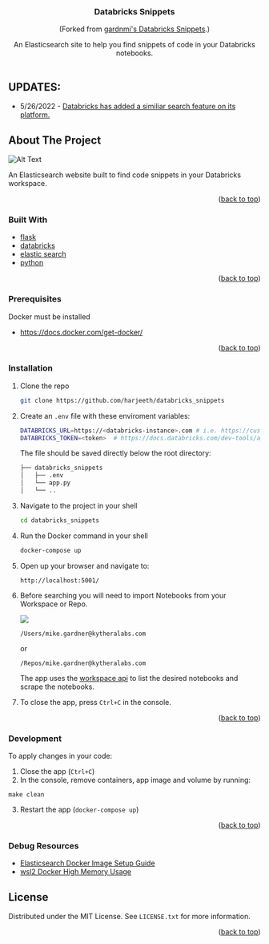 <div id="top"></div>
<!--
*** Thanks for checking out the Best-README-Template. If you have a suggestion
*** that would make this better, please fork the repo and create a pull request
*** or simply open an issue with the tag "enhancement".
*** Don't forget to give the project a star!
*** Thanks again! Now go create something AMAZING! :D
-->

<!-- PROJECT SHIELDS -->
<!--
*** I'm using markdown "reference style" links for readability.
*** Reference links are enclosed in brackets [ ] instead of parentheses ( ).
*** See the bottom of this document for the declaration of the reference variables
*** for contributors-url, forks-url, etc. This is an optional, concise syntax you may use.
*** https://www.markdownguide.org/basic-syntax/#reference-style-links
-->

<!-- PROJECT LOGO -->
<br />
<div align="center">

  <h3 align="center">Databricks Snippets</h3>

  (Forked from [gardnmi's Databricks Snippets](https://github.com/gardnmi/databricks_snippets).)

  <p align="center">
    An Elasticsearch site to help you find snippets of code in your Databricks notebooks.
    <br />
    <br />
  </p>
</div>

## UPDATES:  

* 5/26/2022 - [Databricks has added a similiar search feature on its platform.](https://docs.databricks.com/release-notes/product/2022/may.html#improved-workspace-search-public-preview)    

<!-- ABOUT THE PROJECT -->

## About The Project

![Alt Text](https://media1.giphy.com/media/GIS49S3MU28GBQMnMX/giphy.gif?cid=790b7611cf0f47f83ee07e5804d41bf151525e71ed16a422&rid=giphy.gif&ct=gf)

An Elasticsearch website built to find code snippets in your Databricks workspace.

<p align="right">(<a href="#top">back to top</a>)</p>

### Built With

- [flask](https://flask.palletsprojects.com/en/2.0.x/)
- [databricks](https://databricks.com/)
- [elastic search](https://www.elastic.co/)
- [python](https://www.python.org/)

<p align="right">(<a href="#top">back to top</a>)</p>

### Prerequisites

Docker must be installed

- https://docs.docker.com/get-docker/

<p align="right">(<a href="#top">back to top</a>)</p>

### Installation

1. Clone the repo
   ```sh
   git clone https://github.com/harjeeth/databricks_snippets
   ```
2. Create an `.env` file with these enviroment variables:

   ```sh
   DATABRICKS_URL=https://<databricks-instance>.com # i.e. https://cust-success.cloud.databricks.com
   DATABRICKS_TOKEN=<token>  # https://docs.databricks.com/dev-tools/api/latest/authentication.html
   ```

   The file should be saved directly below the root directory:

   ```bash
   ├── databricks_snippets
   │   ├── .env
   │   └── app.py
   │   └── ..
   ```

3. Navigate to the project in your shell

   ```sh
   cd databricks_snippets
   ```

4. Run the Docker command in your shell

   ```sh
   docker-compose up
   ```

5. Open up your browser and navigate to:
   ```
   http://localhost:5001/
   ```
6. Before searching you will need to import Notebooks from your Workspace or Repo.

   ![](https://i.imgur.com/G2vwlPD.png)

   ```
   /Users/mike.gardner@kytheralabs.com
   ```

   or

   ```
   /Repos/mike.gardner@kytheralabs.com
   ```

   The app uses the [workspace api](https://docs.databricks.com/dev-tools/api/latest/workspace.html#list) to list the desired notebooks and scrape the notebooks.

7. To close the app, press `Ctrl+C` in the console.
<p align="right">(<a href="#top">back to top</a>)</p>

### Development
To apply changes in your code:
1. Close the app (`Ctrl+C`)
2. In the console, remove containers, app image and volume by running:
```
make clean
```
3. Restart the app (`docker-compose up`)

<p align="right">(<a href="#top">back to top</a>)</p>

### Debug Resources

- [Elasticsearch Docker Image Setup Guide](https://www.elastic.co/guide/en/elasticsearch/reference/7.16/docker.html)
- [wsl2 Docker High Memory Usage](https://medium.com/@lewwybogus/how-to-stop-wsl2-from-hogging-all-your-ram-with-docker-d7846b9c5b37)

<!-- LICENSE -->

## License

Distributed under the MIT License. See `LICENSE.txt` for more information.

<p align="right">(<a href="#top">back to top</a>)</p>
